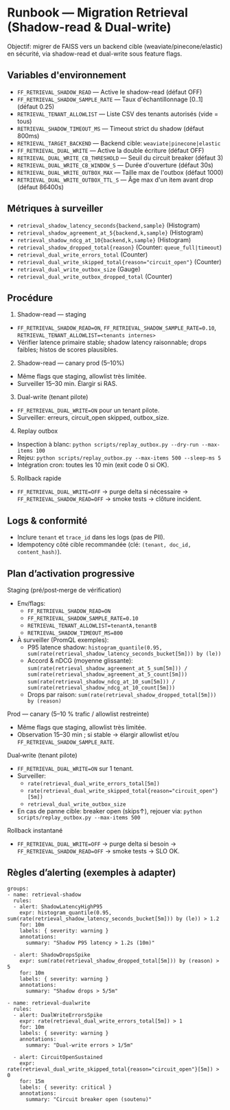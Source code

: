 # Runbook — Migration Retrieval (Shadow-read & Dual-write)

Objectif: migrer de FAISS vers un backend cible (weaviate/pinecone/elastic) en sécurité, via shadow-read et dual-write sous feature flags.

## Variables d'environnement

- `FF_RETRIEVAL_SHADOW_READ` — Active le shadow-read (défaut OFF)
- `FF_RETRIEVAL_SHADOW_SAMPLE_RATE` — Taux d'échantillonnage [0..1] (défaut 0.25)
- `RETRIEVAL_TENANT_ALLOWLIST` — Liste CSV des tenants autorisés (vide = tous)
- `RETRIEVAL_SHADOW_TIMEOUT_MS` — Timeout strict du shadow (défaut 800ms)
- `RETRIEVAL_TARGET_BACKEND` — Backend cible: `weaviate|pinecone|elastic`
- `FF_RETRIEVAL_DUAL_WRITE` — Active la double écriture (défaut OFF)
- `RETRIEVAL_DUAL_WRITE_CB_THRESHOLD` — Seuil du circuit breaker (défaut 3)
- `RETRIEVAL_DUAL_WRITE_CB_WINDOW_S` — Durée d'ouverture (défaut 30s)
- `RETRIEVAL_DUAL_WRITE_OUTBOX_MAX` — Taille max de l'outbox (défaut 1000)
- `RETRIEVAL_DUAL_WRITE_OUTBOX_TTL_S` — Âge max d'un item avant drop (défaut 86400s)

## Métriques à surveiller

- `retrieval_shadow_latency_seconds{backend,sample}` (Histogram)
- `retrieval_shadow_agreement_at_5{backend,k,sample}` (Histogram)
- `retrieval_shadow_ndcg_at_10{backend,k,sample}` (Histogram)
- `retrieval_shadow_dropped_total{reason}` (Counter: `queue_full|timeout`)
- `retrieval_dual_write_errors_total` (Counter)
- `retrieval_dual_write_skipped_total{reason="circuit_open"}` (Counter)
- `retrieval_dual_write_outbox_size` (Gauge)
- `retrieval_dual_write_outbox_dropped_total` (Counter)

## Procédure

1) Shadow-read — staging
- `FF_RETRIEVAL_SHADOW_READ=ON`, `FF_RETRIEVAL_SHADOW_SAMPLE_RATE=0.10`, `RETRIEVAL_TENANT_ALLOWLIST=<tenants internes>`
- Vérifier latence primaire stable; shadow latency raisonnable; drops faibles; histos de scores plausibles.

2) Shadow-read — canary prod (5–10%)
- Même flags que staging, allowlist très limitée.
- Surveiller 15–30 min. Élargir si RAS.

3) Dual-write (tenant pilote)
- `FF_RETRIEVAL_DUAL_WRITE=ON` pour un tenant pilote.
- Surveiller: erreurs, circuit_open skipped, outbox_size.

4) Replay outbox
- Inspection à blanc: `python scripts/replay_outbox.py --dry-run --max-items 100`
- Rejeu: `python scripts/replay_outbox.py --max-items 500 --sleep-ms 5`
- Intégration cron: toutes les 10 min (exit code 0 si OK).

5) Rollback rapide
- `FF_RETRIEVAL_DUAL_WRITE=OFF` → purge delta si nécessaire → `FF_RETRIEVAL_SHADOW_READ=OFF` → smoke tests → clôture incident.

## Logs & conformité

- Inclure `tenant` et `trace_id` dans les logs (pas de PII).
- Idempotency côté cible recommandée (clé: `(tenant, doc_id, content_hash)`).

## Plan d’activation progressive

Staging (pré/post‑merge de vérification)

- Env/flags:
  - `FF_RETRIEVAL_SHADOW_READ=ON`
  - `FF_RETRIEVAL_SHADOW_SAMPLE_RATE=0.10`
  - `RETRIEVAL_TENANT_ALLOWLIST=tenantA,tenantB`
  - `RETRIEVAL_SHADOW_TIMEOUT_MS=800`
- À surveiller (PromQL exemples):
  - P95 latence shadow:
    `histogram_quantile(0.95, sum(rate(retrieval_shadow_latency_seconds_bucket[5m])) by (le))`
  - Accord & nDCG (moyenne glissante):
    `sum(rate(retrieval_shadow_agreement_at_5_sum[5m])) / sum(rate(retrieval_shadow_agreement_at_5_count[5m]))`
    `sum(rate(retrieval_shadow_ndcg_at_10_sum[5m])) / sum(rate(retrieval_shadow_ndcg_at_10_count[5m]))`
  - Drops par raison:
    `sum(rate(retrieval_shadow_dropped_total[5m])) by (reason)`

Prod — canary (5–10 % trafic / allowlist restreinte)

- Même flags que staging, allowlist très limitée.
- Observation 15–30 min ; si stable → élargir allowlist et/ou `FF_RETRIEVAL_SHADOW_SAMPLE_RATE`.

Dual‑write (tenant pilote)

- `FF_RETRIEVAL_DUAL_WRITE=ON` sur 1 tenant.
- Surveiller:
  - `rate(retrieval_dual_write_errors_total[5m])`
  - `rate(retrieval_dual_write_skipped_total{reason="circuit_open"}[5m])`
  - `retrieval_dual_write_outbox_size`
- En cas de panne cible: breaker open (skips↑), rejouer via:
  `python scripts/replay_outbox.py --max-items 500`

Rollback instantané

- `FF_RETRIEVAL_DUAL_WRITE=OFF` → purge delta si besoin → `FF_RETRIEVAL_SHADOW_READ=OFF` → smoke tests → SLO OK.

## Règles d’alerting (exemples à adapter)

```
groups:
- name: retrieval-shadow
  rules:
  - alert: ShadowLatencyHighP95
    expr: histogram_quantile(0.95, sum(rate(retrieval_shadow_latency_seconds_bucket[5m])) by (le)) > 1.2
    for: 10m
    labels: { severity: warning }
    annotations:
      summary: "Shadow P95 latency > 1.2s (10m)"

  - alert: ShadowDropsSpike
    expr: sum(rate(retrieval_shadow_dropped_total[5m])) by (reason) > 5
    for: 10m
    labels: { severity: warning }
    annotations:
      summary: "Shadow drops > 5/5m"

- name: retrieval-dualwrite
  rules:
  - alert: DualWriteErrorsSpike
    expr: rate(retrieval_dual_write_errors_total[5m]) > 1
    for: 10m
    labels: { severity: warning }
    annotations:
      summary: "Dual-write errors > 1/5m"

  - alert: CircuitOpenSustained
    expr: rate(retrieval_dual_write_skipped_total{reason="circuit_open"}[5m]) > 0
    for: 15m
    labels: { severity: critical }
    annotations:
      summary: "Circuit breaker open (soutenu)"
```
